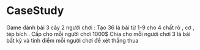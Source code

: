# CaseStudy
Game đánh bài 3 cây 2 người chơi :
Tạo 36 lá bài từ 1-9 cho 4 chất rô , cơ , tép bích .
Cấp cho mỗi người chơi 1000$ 
Chia cho mỗi người chơi 3 lá bài bất kỳ và tính điểm mỗi người chơi để xét thắng thua
